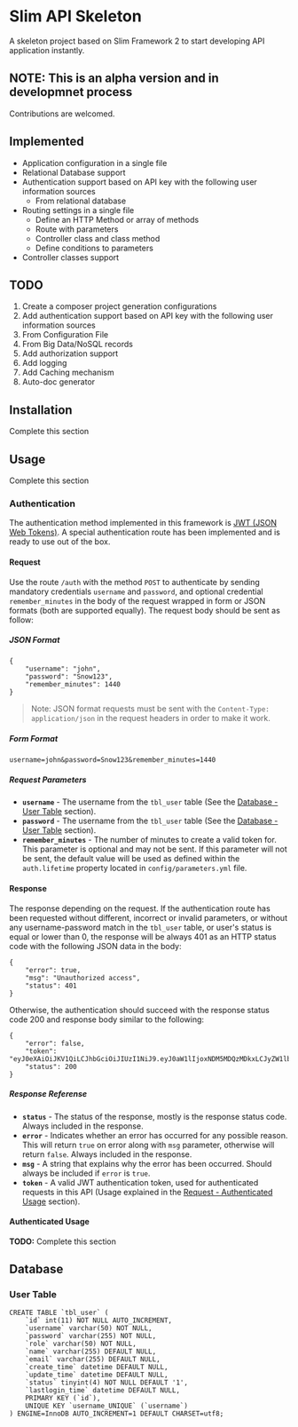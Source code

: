 # Slim API Skeleton

A skeleton project based on Slim Framework 2 to start developing API application instantly.

## NOTE: This is an alpha version and in developmnet process
Contributions are welcomed.

## Implemented
* Application configuration in a single file
* Relational Database support
* Authentication support based on API key with the following user information sources
  * From relational database
* Routing settings in a single file
  * Define an HTTP Method or array of methods
  * Route with parameters
  * Controller class and class method
  * Define conditions to parameters
* Controller classes support
  
## TODO
1. Create a composer project generation configurations
2. Add authentication support based on API key with the following user information sources
  1. From Configuration File
  2. From Big Data/NoSQL records
3. Add authorization support
4. Add logging
5. Add Caching mechanism
6. Auto-doc generator

## Installation
Complete this section

## Usage
Complete this section
### Authentication
The authentication method implemented in this framework is [JWT (JSON Web Tokens)](http://jwt.io/).
A special authentication route has been implemented and is ready to use out of the box.
#### Request
Use the route `/auth` with the method `POST` to authenticate by sending mandatory credentials `username` and `password`, and optional credential `remember_minutes` in the body of the request wrapped in form or JSON formats (both are supported equally).
The request body should be sent as follow:
##### JSON Format

    {
        "username": "john",
        "password": "Snow123",
        "remember_minutes": 1440
    }
    
> Note: JSON format requests must be sent with the `Content-Type: application/json` in the request headers in order to make it work.
    
##### Form Format

    username=john&password=Snow123&remember_minutes=1440
    
##### Request Parameters
 * **`username`** - The username from the `tbl_user` table (See the [Database - User Table](#user-table) section).
 * **`password`** - The username from the `tbl_user` table (See the [Database - User Table](#user-table) section).
 * **`remember_minutes`** - The number of minutes to create a valid token for. This parameter is optional and may not be sent. If this parameter will not be sent, the default value will be used as defined within the ``auth.lifetime`` property located in ``config/parameters.yml`` file.

#### Response
The response depending on the request.
If the authentication route has been requested without different, incorrect or invalid parameters, or without any username-password match in the `tbl_user` table, or user's status is equal or lower than 0, the response will be always 401 as an HTTP status code with the following JSON data in the body:

    {
        "error": true,
        "msg": "Unauthorized access",
        "status": 401
    }

Otherwise, the authentication should succeed with the response status code 200 and response body similar to the following: 

    {
        "error": false,
        "token": "eyJ0eXAiOiJKV1QiLCJhbGciOiJIUzI1NiJ9.eyJ0aW1lIjoxNDM5MDQzMDkxLCJyZW1lbWJlciI6bnVsbCwidXNlciI6eyJpZCI6IjEiLCJ1c2VybmFtZSI6ImVhc3Rlci1lZ2ciLCJyb2xlIjoiQURNSU4iLCJuYW1lIjoiQ29uZ3JhdHMsIE5vdyBZb3UgVW5kZXJzdGFuZCBUaGUgSldUIFByb3RvY29sIiwiZW1haWwiOiJnb29kQGpvYi5jb20iLCJzdGF0dXMiOiIxIiwibGFzdGxvZ2luX3RpbWUiOiIyMDE1LTA4LTA2IDE3OjEwOjA0In19.4YHynX_j2mhXLWGgLTHTf6IgY5HwHBIzl8mUqQa8vUw",
        "status": 200
    }

##### Response Referense
 * **`status`** - The status of the response, mostly is the response status code. Always included in the response.
 * **`error`** - Indicates whether an error has occurred for any possible reason. This will return `true` on error along with `msg` parameter, otherwise will return `false`. Always included in the response.
 * **`msg`** - A string that explains why the error has been occurred. Should always be included if `error` is `true`.
 * **`token`** - A valid JWT authentication token, used for authenticated requests in this API (Usage explained in the [Request - Authenticated Usage](#authenticated-usage) section).

#### Authenticated Usage
**TODO:** Complete this section

## Database 
### User Table

    CREATE TABLE `tbl_user` (
        `id` int(11) NOT NULL AUTO_INCREMENT,
        `username` varchar(50) NOT NULL,
        `password` varchar(255) NOT NULL,
        `role` varchar(50) NOT NULL,
        `name` varchar(255) DEFAULT NULL,
        `email` varchar(255) DEFAULT NULL,
        `create_time` datetime DEFAULT NULL,
        `update_time` datetime DEFAULT NULL,
        `status` tinyint(4) NOT NULL DEFAULT '1',
        `lastlogin_time` datetime DEFAULT NULL,
        PRIMARY KEY (`id`),
        UNIQUE KEY `username_UNIQUE` (`username`)
    ) ENGINE=InnoDB AUTO_INCREMENT=1 DEFAULT CHARSET=utf8;
